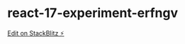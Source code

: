 # react-17-experiment-erfngv

[Edit on StackBlitz ⚡️](https://stackblitz.com/edit/react-17-experiment-erfngv)